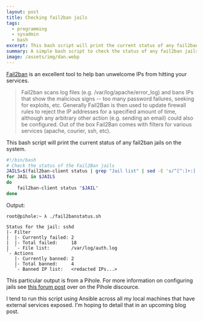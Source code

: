 ```yaml
---
layout: post
title: Checking fail2ban jails
tags:
  - programming
  - sysadmin
  - bash
excerpt: This bash script will print the current status of any fail2ban jails on a system.
summary: A simple bash script to check the status of any fail2ban jails
image: /assets/img/dan.webp
---
```


[Fail2ban](https://www.fail2ban.org/wiki/index.php/Main_Page) is an excellent tool to help ban unwelcome IPs from hitting your services.

> Fail2ban scans log files (e.g. /var/log/apache/error_log) and bans IPs that show the malicious signs -- too many password failures, seeking for exploits, etc. Generally Fail2Ban is then used to update firewall rules to reject the IP addresses for a specified amount of time, although any arbitrary other action (e.g. sending an email) could also be configured. Out of the box Fail2Ban comes with filters for various services (apache, courier, ssh, etc).

This bash script will print the current status of any fail2ban jails on the system.

```bash
#!/bin/bash
# Check the status of the Fail2Ban jails
JAILS=$(fail2ban-client status | grep "Jail list" | sed -E 's/^[^:]+:[ \t]+//' | sed 's/,//g')
for JAIL in $JAILS
do
    fail2ban-client status "$JAIL"
done
```

Output:

```text
root@pihole:~ λ ./fail2banstatus.sh

Status for the jail: sshd
|- Filter
|  |- Currently failed: 2
|  |- Total failed:     18
|  `- File list:        /var/log/auth.log
`- Actions
   |- Currently banned: 2
   |- Total banned:     4
   `- Banned IP list:   <redacted IPs...>
```

This particular output is from a Pihole. For more information on configuring jails see [this forum post](https://discourse.pi-hole.net/t/securing-pihole/1155/7) over on the Pihole discource.

I tend to run this script using Ansible across all my local machines that have external services exposed. I'm hoping to detail that in an upcoming blog post.
